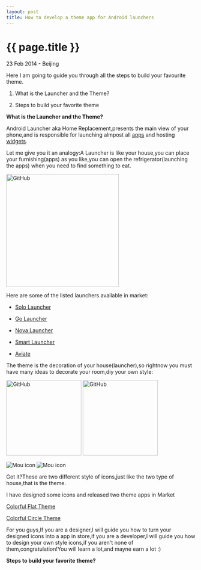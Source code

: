 ```yaml
---
layout: post
title: How to develop a theme app for Android launchers
---
```


{{ page.title }}
================

<p class="meta">23 Feb 2014 - Beijing</p>
Here I am going to guide you through all the steps to build your favourite theme.


1. What is the Launcher and the Theme?

2. Steps to build your favorite theme


__What is the Launcher and the Theme?__

Android Launcher aka Home Replacement,presents the main view of your phone,and is responsible for launching almpost all [apps](http://en.wikipedia.org/wiki/Mobile_apps) and hosting [widgets](http://en.wikipedia.org/wiki/Software_widget).

Let me give you it an analogy:A Launcher is like your house,you can place your furnishing(apps) as you like,you can open the refrigerator(launching the apps) when you need to find something to eat.

<img src="http://media-cache-ak0.pinimg.com/736x/e3/75/b1/e375b182d273a1305619127e785e9232.jpg" alt="GitHub" title="GitHub,Social Coding" width="300" />

Here are some of the listed launchers available in market:

* [Solo Launcher](https://play.google.com/store/apps/details?id=home.solo.launcher.free)

* [Go Launcher](https://play.google.com/store/apps/details?id=com.gau.go.launcherex
)

* [Nova Launcher](https://play.google.com/store/apps/details?id=com.teslacoilsw.launcher)

* [Smart Launcher](https://play.google.com/store/apps/details?id=ginlemon.flowerfree)

* [Aviate](https://play.google.com/store/apps/details?id=ginlemon.flowerfree)

The theme is the decoration of your house(launcher),so rightnow you must have many ideas to decorate your room,diy your own style:


<img src="http://media-cache-ak0.pinimg.com/736x/ab/74/92/ab7492d23cec75323d4e0b151c83cc21.jpg" alt="GitHub" title="GitHub,Social Coding" height="200" />
<img src="http://media-cache-ak0.pinimg.com/736x/c1/45/29/c14529aceffb5486f90f9eb8e1dda360.jpg" alt="GitHub" title="GitHub,Social Coding" height="200" />


![Mou icon](https://lh6.ggpht.com/l8rup8brAtymf7WF0jjBi7B6dWrieHf6ydLPxfByZS0RbIiHLjKd0D7nqMPlvsBT4cs=h300-rw)
![Mou icon](https://lh6.ggpht.com/hM2uEFNUkWUwzd3kTpGCsSrDDqecfSnLg1d-AlXr4tthqjYLcUFLJZ4UELYBvMJc9mM=h300-rw)

Got it?These are two different style of icons,just like the two type of house,that is the theme.

I have designed some icons and released two theme apps in Market

[Colorful Flat Theme](https://play.google.com/store/apps/details?id=com.solo.theme.colorfulflat)

[Colorful Circle Theme](https://play.google.com/store/apps/details?id=com.solo.theme.colorfulcircle)

For you guys,If you are a designer,I will guide you how to turn your designed icons into a app in store,if you are a developer,I will guide you how to design your own style icons,if you aren't none of them,congratulation!You will learn a lot,and mayne earn a lot :)


__Steps to build your favorite theme?__

